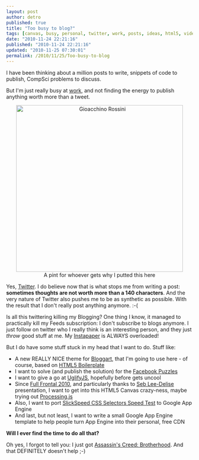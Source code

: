 ```yaml
---
layout: post
author: detro
published: true
title: "Too busy to blog?"
tags: [canvas, busy, personal, twitter, work, posts, ideas, html5, videogames, todo]
date: "2010-11-24 22:21:16"
published: "2010-11-24 22:21:16"
updated: "2010-11-25 07:30:01"
permalink: /2010/11/25/Too-busy-to-blog
---
```


I have been thinking about a million posts to write, snippets of code to publish, CompSci problems to discuss.

But I'm just really busy at [work](http://www.betfair.com), and not finding the energy to publish anything worth more than a tweet.

<div class="img" style="text-align: center; margin: 10px">
<img style="width: 450px;" src="http://upload.wikimedia.org/wikipedia/commons/thumb/6/6b/GiorcesRossini1.jpg/436px-GiorcesRossini1.jpg" alt="Gioacchino Rossini" /><br />
A pint for whoever gets why I putted this here
</div>

Yes, [Twitter](http://twitter.com/detronizator). I do believe now that is what stops me from writing a post: **sometimes thoughts are not worth more than a 140 characters**. And the very nature of Twitter also pushes me to be as synthetic as possible. With the result that I don't really post anything anymore. :-(

Is all this twittering killing my Blogging? One thing I know, it managed to practically kill my Feeds subscription: I don't subscribe to blogs anymore. I just follow on twitter who I really think is an interesting person, and they just _throw_ good stuff at me. My [Instapaper](http://www.instapaper.com/) is ALWAYS overloaded!

But I do have some stuff stuck in my head that I want to do. Stuff like:

* A new REALLY NICE theme for [Bloggart](github.com/detro/bloggart), that I'm going to use here - of course, based on [HTML5 Boilerplate](http://html5boilerplate.com/)
* I want to solve (and publish the solution) for the [Facebook Puzzles](http://www.facebook.com/careers/puzzles.php)
* I want to give a go at [UglifyJS](https://github.com/mishoo/UglifyJS), hopefully before gets uncool
* Since [Full Frontal 2010](http://blog.ivandemarino.me/2010/11/15/Full-Frontal-2010---My-transcript), and particularly thanks to [Seb Lee-Delise](http://twitter.com/seb_ly) presentation, I want to get into this HTML5 Canvas crazy-ness, maybe trying out [Processing.js](http://processingjs.org/)
* Also, I want to port [SlickSpeed CSS Selectors Speed Test](https://github.com/kamicane/slickspeed/) to Google App Engine
* And last, but not least, I want to write a small Google App Engine template to help people turn App Engine into their personal, free CDN 

**Will I ever find the time to do all that?**

Oh yes, I forgot to tell you: I just got [Assassin's Creed: Brotherhood](http://assassinscreed.uk.ubi.com/brotherhood/). And that DEFINITELY doesn't help ;-)
